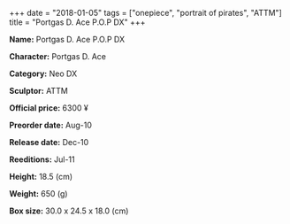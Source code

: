 +++
date = "2018-01-05"
tags = ["onepiece", "portrait of pirates", "ATTM"]
title = "Portgas D. Ace P.O.P DX"
+++

**Name:** Portgas D. Ace P.O.P DX

**Character:** Portgas D. Ace

**Category:** Neo DX 

**Sculptor:** ATTM

**Official price:** 6300 ¥

**Preorder date:** Aug-10

**Release date:** Dec-10

**Reeditions:** Jul-11

**Height:** 18.5 (cm)

**Weight:** 650 (g)

**Box size:** 30.0 x 24.5 x 18.0 (cm)





